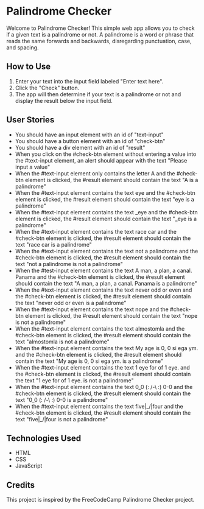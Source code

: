 # Palindrome Checker

Welcome to Palindrome Checker! This simple web app allows you to check if a given text is a palindrome or not. A palindrome is a word or phrase that reads the same forwards and backwards, disregarding punctuation, case, and spacing.

## How to Use

1. Enter your text into the input field labeled "Enter text here".
2. Click the "Check" button.
3. The app will then determine if your text is a palindrome or not and display the result below the input field.

## User Stories

- You should have an input element with an id of "text-input"
- You should have a button element with an id of "check-btn"
- You should have a div element with an id of "result"
- When you click on the #check-btn element without entering a value into the #text-input element, an alert should appear with the text "Please input a value"
- When the #text-input element only contains the letter A and the #check-btn element is clicked, the #result element should contain the text "A is a palindrome"
- When the #text-input element contains the text eye and the #check-btn element is clicked, the #result element should contain the text "eye is a palindrome"
- When the #text-input element contains the text _eye and the #check-btn element is clicked, the #result element should contain the text "_eye is a palindrome"
- When the #text-input element contains the text race car and the #check-btn element is clicked, the #result element should contain the text "race car is a palindrome"
- When the #text-input element contains the text not a palindrome and the #check-btn element is clicked, the #result element should contain the text "not a palindrome is not a palindrome"
- When the #test-input element contains the text A man, a plan, a canal. Panama and the #check-btn element is clicked, the #result element should contain the text "A man, a plan, a canal. Panama is a palindrome"
- When the #text-input element contains the text never odd or even and the #check-btn element is clicked, the #result element should contain the text "never odd or even is a palindrome"
- When the #text-input element contains the text nope and the #check-btn element is clicked, the #result element should contain the text "nope is not a palindrome"
- When the #text-input element contains the text almostomla and the #check-btn element is clicked, the #result element should contain the text "almostomla is not a palindrome"
- When the #text-input element contains the text My age is 0, 0 si ega ym. and the #check-btn element is clicked, the #result element should contain the text "My age is 0, 0 si ega ym. is a palindrome"
- When the #text-input element contains the text 1 eye for of 1 eye. and the #check-btn element is clicked, the #result element should contain the text "1 eye for of 1 eye. is not a palindrome"
- When the #text-input element contains the text 0_0 (: /-\ :) 0-0 and the #check-btn element is clicked, the #result element should contain the text "0_0 (: /-\ :) 0-0 is a palindrome"
- When the #text-input element contains the text five|\_/|four and the #check-btn element is clicked, the #result element should contain the text "five|\_/|four is not a palindrome"

## Technologies Used

- HTML
- CSS
- JavaScript

## Credits

This project is inspired by the FreeCodeCamp Palindrome Checker project.
